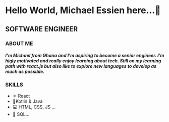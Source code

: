 # Hello World, Michael Essien here...👋

## SOFTWARE ENGINEER

### ABOUT ME
##### I'm Michael from Ghana and I'm aspiring to become a senior engineer. I'm higly motivated and really enjoy learning about tech. Still on my learning path with react.js but also like to explore new languages to develop as much as possible. 

### SKILLS
* ⚛️ React
* 📱Kotlin & Java
* 💻 HTML, CSS, JS ...
* 💾 SQL...

